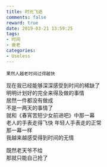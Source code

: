 ```yaml
---
title: 时光飞逝
comments: false
reward: true
date: 2019-03-21 13:59:25
tags:
- 时间
- 衰老
categories:
- Useless
---
```

```
果然人越老时间过得越快
```
<!-- more -->

现在我已经能够深深感受到时间的稀缺了  
明明计划好的完全来得及做的事情  
居然一件都没有做成  
不是一两天的事情了  
就和《春宵苦短少女前进吧》中那一幕  
老人的手表走得飞快 年轻人手表走的正常  
那一幕一样  
我越来越感受得到时间的无情  

既然老天爷不给  
那就只能自己抢了
